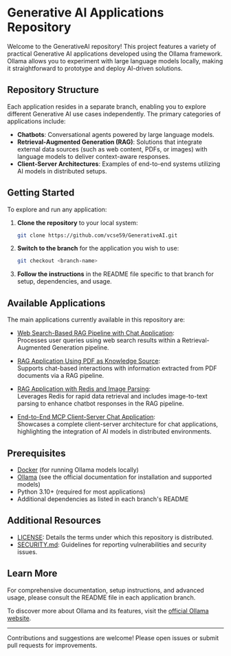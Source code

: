 <!--
    Documentation:
    This README offers a detailed overview of the GenerativeAI project repository.
    The repository contains several Generative AI applications, each maintained in its own branch.
    For setup and usage instructions, please refer to the README file within the relevant branch.
-->

# Generative AI Applications Repository

Welcome to the GenerativeAI repository! This project features a variety of practical Generative AI applications developed using the Ollama framework. Ollama allows you to experiment with large language models locally, making it straightforward to prototype and deploy AI-driven solutions.

## Repository Structure

Each application resides in a separate branch, enabling you to explore different Generative AI use cases independently. The primary categories of applications include:

- **Chatbots**: Conversational agents powered by large language models.
- **Retrieval-Augmented Generation (RAG)**: Solutions that integrate external data sources (such as web content, PDFs, or images) with language models to deliver context-aware responses.
- **Client-Server Architectures**: Examples of end-to-end systems utilizing AI models in distributed setups.

## Getting Started

To explore and run any application:

1. **Clone the repository** to your local system:
   ```bash
   git clone https://github.com/vcse59/GenerativeAI.git
   ```
2. **Switch to the branch** for the application you wish to use:
   ```bash
   git checkout <branch-name>
   ```
3. **Follow the instructions** in the README file specific to that branch for setup, dependencies, and usage.

## Available Applications

The main applications currently available in this repository are:

- [Web Search-Based RAG Pipeline with Chat Application](https://github.com/vcse59/GenerativeAI/tree/feature-chatapp-websearch-rag-pipeline):  
  Processes user queries using web search results within a Retrieval-Augmented Generation pipeline.

- [RAG Application Using PDF as Knowledge Source](https://github.com/vcse59/GenerativeAI/tree/feature-rag-pdf-based-application):  
  Supports chat-based interactions with information extracted from PDF documents via a RAG pipeline.

- [RAG Application with Redis and Image Parsing](https://github.com/vcse59/GenerativeAI/tree/feature-redis_image_based_rag_pipeline):  
  Leverages Redis for rapid data retrieval and includes image-to-text parsing to enhance chatbot responses in the RAG pipeline.

- [End-to-End MCP Client-Server Chat Application](https://github.com/vcse59/GenerativeAI/tree/feature-mcp-client-server-e2e):  
  Showcases a complete client-server architecture for chat applications, highlighting the integration of AI models in distributed environments.

## Prerequisites

- [Docker](https://www.docker.com/) (for running Ollama models locally)
- [Ollama](https://ollama.com/) (see the official documentation for installation and supported models)
- Python 3.10+ (required for most applications)
- Additional dependencies as listed in each branch's README

## Additional Resources

- [LICENSE](./LICENSE): Details the terms under which this repository is distributed.
- [SECURITY.md](./SECURITY.md): Guidelines for reporting vulnerabilities and security issues.

## Learn More

For comprehensive documentation, setup instructions, and advanced usage, please consult the README file in each application branch.

To discover more about Ollama and its features, visit the [official Ollama website](https://ollama.com/).

---

Contributions and suggestions are welcome! Please open issues or submit pull requests for improvements.
